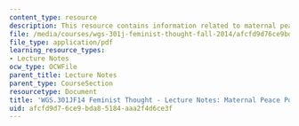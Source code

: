 ```yaml
---
content_type: resource
description: This resource contains information related to maternal peace politics.
file: /media/courses/wgs-301j-feminist-thought-fall-2014/afcfd9d76ce9bda85184aaa2f4d6ce3f_MITWGS_301JF14_Sess13.pdf
file_type: application/pdf
learning_resource_types:
- Lecture Notes
ocw_type: OCWFile
parent_title: Lecture Notes
parent_type: CourseSection
resourcetype: Document
title: 'WGS.301JF14 Feminist Thought - Lecture Notes: Maternal Peace Politics'
uid: afcfd9d7-6ce9-bda8-5184-aaa2f4d6ce3f
---
```

